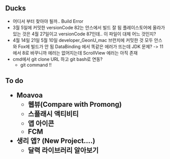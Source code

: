 <h2>Ducks
</h2>

- 어디서 부터 찾아야 될까.. Build Error
- 3월 5일에 커밋한 versionCode 82는 안스에서 빌드 잘 됨
  플레이스토어에 올라가 있는 것은 4월 27일이고 versionCode 87인데.. 이 파일이 대체 어느 것인지?
- 4월 14일 21일 5월 10일 developer_GeonU_mac 브런치에 커밋한 것 모두 안스와 Fox에 빌드가 안 됨
  DataBinding 에서 똑같은 에러가 뜨는데 JDK 문제? -> 11에서 8로 바꾸니까 에러는 없어지는데 ScrollView 에러는 아직 존재
- cmd에서 git clone URL 하고 git bash로 연동?
  - git command !!



<h2>To do

- Moavoa
  - 웹뷰(Compare with Promong)
  - 스플래시 액티비티
  - 앱 아이콘
  - FCM
- 생리 앱? (New Project....)
  - 달력 라이브러리 알아보기